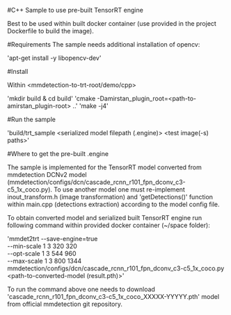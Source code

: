 #C++ Sample to use pre-built TensorRT engine

Best to be used within built docker container (use provided in the project Dockerfile to build the image).

#Requirements
The sample needs additional installation of opencv:

'apt-get install -y libopencv-dev'

#Install

Within <mmdetection-to-trt-root/demo/cpp>

'mkdir build & cd build'
'cmake -Damirstan_plugin_root=<path-to-amirstan_plugin-root> ..'
'make -j4'

#Run the sample

'build/trt_sample <serialized model filepath (.engine)> <test image(-s) paths>'

#Where to get the pre-built .engine

The sample is implemented for the TensorRT model converted from mmdetection DCNv2 model (mmdetection/configs/dcn/cascade_rcnn_r101_fpn_dconv_c3-c5_1x_coco.py). To use another model one must re-implement inout_transform.h (image transformation) and 'getDetections()' function within main.cpp (detections extraction) according to the model config file.

To obtain converted model and serialized built TensorRT engine run following command within provided docker container (~/space folder):

'mmdet2trt --save-engine=true \
           --min-scale 1 3 320 320 \
           --opt-scale 1 3 544 960 \
           --max-scale 1 3 800 1344 \
           mmdetection/configs/dcn/cascade_rcnn_r101_fpn_dconv_c3-c5_1x_coco.py \
           <path-to-mmdetection-original-model>
           <path-to-converted-model (result.pth)>'

To run the command above one needs to download 'cascade_rcnn_r101_fpn_dconv_c3-c5_1x_coco_XXXXX-YYYYY.pth' model from official mmdetection git repository.
